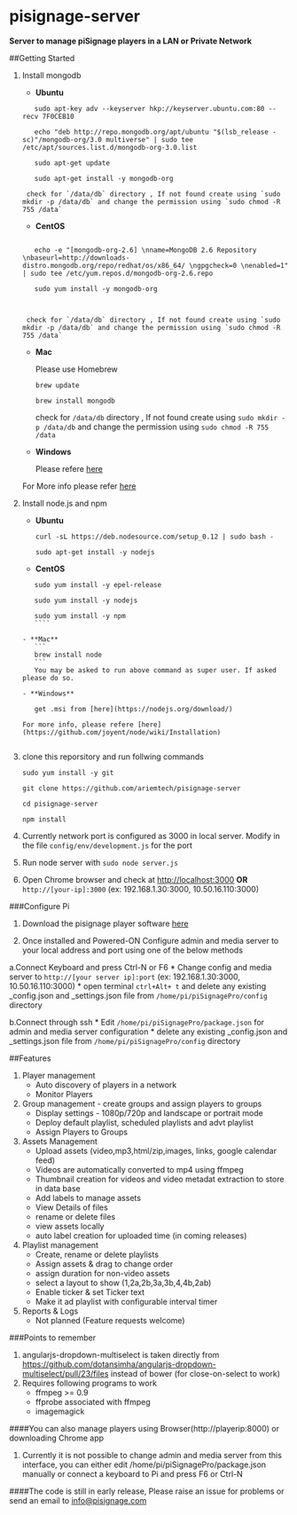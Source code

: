 # pisignage-server
**Server to manage piSignage players in a LAN or Private Network**

##Getting Started
1. Install mongodb
     - **Ubuntu**
     
     ```
        sudo apt-key adv --keyserver hkp://keyserver.ubuntu.com:80 --recv 7F0CEB10
        
        echo "deb http://repo.mongodb.org/apt/ubuntu "$(lsb_release -sc)"/mongodb-org/3.0 multiverse" | sudo tee /etc/apt/sources.list.d/mongodb-org-3.0.list
        
        sudo apt-get update
        
        sudo apt-get install -y mongodb-org
     ```
        check for `/data/db` directory , If not found create using `sudo mkdir -p /data/db` and change the permission using `sudo chmod -R 755 /data`
     
     - **CentOS**
     
     ```
        
        echo -e "[mongodb-org-2.6] \nname=MongoDB 2.6 Repository \nbaseurl=http://downloads-distro.mongodb.org/repo/redhat/os/x86_64/ \ngpgcheck=0 \nenabled=1" | sudo tee /etc/yum.repos.d/mongodb-org-2.6.repo 
        
        sudo yum install -y mongodb-org
       
        
     ```
        check for `/data/db` directory , If not found create using `sudo mkdir -p /data/db` and change the permission using `sudo chmod -R 755 /data`
     
     - **Mac**
        
        Please use Homebrew
        ```
        brew update
        
        brew install mongodb
        ```
        check for `/data/db` directory , If not found create using `sudo mkdir -p /data/db` and change the permission using `sudo chmod -R 755 /data`
            
     - **Windows**
     
        Please refere [here](http://docs.mongodb.org/manual/tutorial/install-mongodb-on-windows/#install-mongodb-on-windows)
        
     For More info please refer [here](http://docs.mongodb.org/manual/installation/)
        
2. Install node.js and npm
     - **Ubuntu**
        ```
        curl -sL https://deb.nodesource.com/setup_0.12 | sudo bash -
        
        sudo apt-get install -y nodejs
        ```
        
     - **CentOS**
          
     ```
        sudo yum install -y epel-release
                
        sudo yum install -y nodejs
        
        sudo yum install -y npm
        ````
        
     - **Mac**
        ```
        brew install node
        ```
        You may be asked to run above command as super user. If asked please do so.
        
     - **Windows**
        
        get .msi from [here](https://nodejs.org/download/)
        
    For more info, please refere [here](https://github.com/joyent/node/wiki/Installation)
        
3. clone this reporsitory and run follwing commands
    ```
    sudo yum install -y git
    
    git clone https://github.com/ariemtech/pisignage-server 
    
    cd pisignage-server
    
    npm install
    ```
4. Currently network port is configured as 3000 in local server. Modify in the file `config/env/development.js` for the port
5. Run node server with `sudo node server.js`
6. Open Chrome browser and check at [http://localhost:3000](http://localhost:3000) **OR** `http://[your-ip]:3000` (ex: 192.168.1.30:3000, 10.50.16.110:3000)


###Configure Pi
1. Download the pisignage player software [here](https://github.com/ariemtech/piSignage#method-1-download-image-and-prepare-the-sd-card)

2. Once installed and Powered-ON Configure admin and media server to your local address and port using one of the below methods
  
  a.Connect Keyboard and press Ctrl-N or F6
    * Change config and media server to `http://[your server ip]:port` (ex: 192.168.1.30:3000, 10.50.16.110:3000) 
    * open terminal `ctrl+Alt+ t` and delete any existing _config.json and _settings.json file from `/home/pi/piSignagePro/config` directory
        
  b.Connect through ssh
    * Edit `/home/pi/piSignagePro/package.json` for admin and media server configuration
    * delete any existing _config.json and _settings.json file from `/home/pi/piSignagePro/config` directory

##Features
1. Player management
    - Auto discovery of players in a network
    - Monitor Players
2. Group management - create groups and assign players to groups
    - Display settings - 1080p/720p and landscape or portrait mode
    - Deploy default playlist, scheduled playlists and advt playlist
    - Assign Players to Groups
3. Assets Management
    - Upload assets (video,mp3,html/zip,images, links, google calendar feed)
    - Videos are automatically converted to mp4 using ffmpeg
    - Thumbnail creation for videos and video metadat extraction to store in data base
    - Add labels to manage assets
    - View Details of files
    - rename or delete files
    - view assets locally 
    - auto label creation for uploaded time (in coming releases)
4. Playlist management
    - Create, rename or delete playlists
    - Assign assets & drag to change order
    - assign duration for non-video assets
    - select a layout to show (1,2a,2b,3a,3b,4,4b,2ab)
    - Enable ticker & set Ticker text
    - Make it ad playlist with configurable interval timer
5. Reports & Logs
    - Not planned (Feature requests welcome)

###Points to remember
1. angularjs-dropdown-multiselect is taken directly from 
    https://github.com/dotansimha/angularjs-dropdown-multiselect/pull/23/files instead of bower (for close-on-select to work)
2. Requires following programs to work
    - ffmpeg >= 0.9
    - ffprobe associated with ffmpeg
    - imagemagick


####You can also manage players using Browser(http://playerip:8000) or downloading Chrome app
1. Currently it is not possible to change admin and media server from this interface, 
    you can either edit /home/pi/piSignagePro/package.json manually or connect a keyboard to Pi and press F6 or Ctrl-N
    
####The code is still in early release, Please raise an issue for problems or send an email to info@pisignage.com
